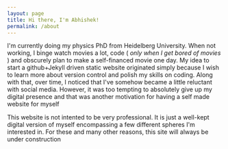 ```yaml
---
layout: page
title: Hi there, I'm Abhishek!
permalink: /about
---
```


<!-- THIS IS HOW YOU CAN COMMENT OUT IN HTML-->
<p> 
I'm currently doing my physics PhD from Heidelberg University. When not working, I binge watch movies a lot, code (<em> only when I get bored of movies </em>) and obscurely plan to make a self-financed movie one day. My idea to start a github+Jekyll driven static website originated simply because I wish to learn more about version control and polish my skills on coding. Along with that, over time, I noticed that I've somehow became a little reluctant with social media. However, it was too tempting to absolutely give up my digital presence and that was another motivation for having a self made website for myself</p>

<div id="homepage"> This website is not intented to be very professional. It is just a well-kept digital version of myself encompassing a few different spheres I'm interested in. For these and many other reasons, this site will always be under construction  </div>

